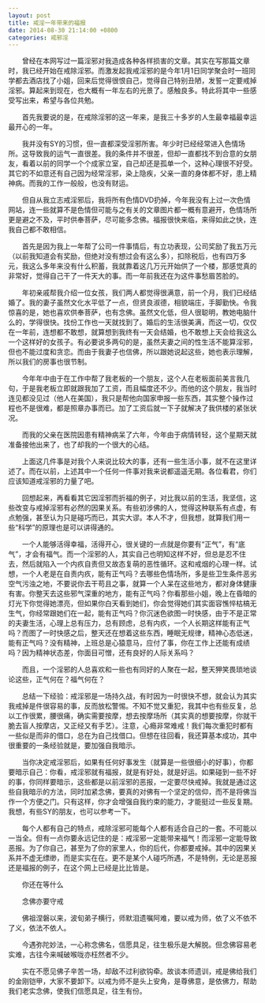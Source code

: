 ```yaml
---
layout: post
title: 戒淫一年带来的福报
date: 2014-08-30 21:14:00 +0800
categories: 戒邪淫
---
```


　　曾经在本网写过一篇淫邪对我造成各种各样损害的文章。其实在写那篇文章时，我已经开始在戒除淫邪。而激发起我戒淫邪的是今年1月1日同学聚会时一班同学都去酒店找了小姐，回来后觉得很恨自己，觉得自己特别丑陋，发誓一定要戒掉淫邪。算起来到现在，也大概有一年左右的光景了。感触良多。特此将其中一些感受写出来，希望与各位共勉。
　　首先我要说的是，在戒除淫邪的这一年来，是我三十多岁的人生最幸福最幸运最开心的一年。
　　我并没有SY的习惯，但一直都深受淫邪所害。年少时已经经常进入色情场所。这导致我的运气一直很差。我的条件并不很差，但却一直都找不到合意的女朋友，看着以前的同学一个个成家立室，自己却还是孤单一个，这种心理很不好受。其它的不如意还有自己因为经常淫邪，染上隐疾，父亲一直的身体都不好，患上精神病。而我的工作一般般，也没有财运。
　　但自从我立志戒淫邪后，我将所有色情DVD扔掉，今年我没有上过一次色情网站，连一些就算不是色情但可能与之有关的文章图片都一概有意避开，色情场所更是避之不及，平时供奉菩萨，尽可能多念佛。福报很快来临，来得如此之快，连我自己都不敢相信。
　　首先是因为我上一年帮了公司一件事情后，有立功表现，公司奖励了我五万元（以前我知道会有奖励，但绝对没有想过会有这么多），扣除税后，也有四万多元，我这么多年来没有什么积蓄，我就靠着这几万元开始供了一个楼，那感觉真的非常好，觉得自己干了一件天大的事。而一年前我还在为这件事愁眉苦脸的。
　　年初亲戚帮我介绍一位女孩，我们两人都觉得很满意，前一个月，我们已经结婚了。我的妻子虽然文化水平低了一点，但贤良淑德，相貌端庄，手脚勤快。令我惊喜的是，她也喜欢供奉菩萨，也有念佛。虽然文化低，但人很聪明，教她电脑什么的，学得很快。找份工作也一天就找到了。婚后的生活很美满，而这一切，仅仅在一年前，连想都不敢想，就算想到我终有一天会结婚，也不敢想上天会给我这么一个这样好的女孩子。有必要说多两句的是，虽然夫妻之间的性生活不能算淫邪，但也不能过度和贪恋。而由于我妻子也信佛，所以跟她说起这些，她也表示理解，所以我们的房事也很节制。
　　今年年中由于在工作中帮了我老板的一个朋友，这个人在老板面前美言我几句，于是我老板立即就跟我加了工资，而且幅度还不少。而他的这个朋友，我当时连见都没见过（他人在美国），我只是帮他向国家申报一些东西，其实整个操作过程也不是很难，都是照章办事而已。加了工资后就一下子就解决了我供楼的紧张状况。
　　而我的父亲在医院因患有精神病呆了六年，今年由于病情转轻，这个星期天就准备接他出来了，也了却我的一个很大的心结。
　　上面这几件事是对我个人来说比较大的事，还有一些生活小事，就不在这里详述了。而在以前，上述其中一个任何一件事对我来说都遥遥无期。各位看君，你们应该知道戒淫邪的力量了吧。
　　回想起来，再看看其它因淫邪而折福的例子，对比我以前的生活，我坚信，这些改变与戒掉淫邪有必然的因果关系。有些初涉佛的人，觉得这种联系有点虚，有点勉强，甚至认为只是碰巧而已，其实大谬。本人不才，但我想，就算我们用一些“科学”的原理也是可以讲得通的。
　　一个人能够活得幸福，活得开心，很关键的一点就是你要有“正气”，有“底气”，才会有福气。而一个淫邪的人，其实自己也明知这样不好，但总是忍不住去，然后就陷入一个内疚自责但又故态复萌的恶性循环。这和戒烟的心理一样。试想，一个人老是在自责内疚，能有正气吗？去哪些色情场所，多是些卫生条件恶劣空气污浊之地，不要说你去干苟且之事，就算一个人呆在这些地方，都对身体健康有害。你整天去这些邪气深重的地方，能有正气吗？你看那些小姐，晚上在昏暗的灯光下你觉得她漂亮，但如果你白天看到她们，你会觉得她们其实面容憔悴枯槁无生气，你经常跟她们在一起，能有正气吗？你沉迷色欲图一时快感，由于不是正常的夫妻生活，心理上总有压力，总有顾虑，总有内疚，一个人长期这样能有正气吗？而图了一时快感之后，整天还在想着这些东西，睡眠无规律，精神心态低迷，能有正气吗？没有精神，上班总是心猿意马，应付了事，你在工作上还能有成绩吗？因为精神状态差，你面目可憎，还有良好的人际关系吗？
　　而且，一个淫邪的人总喜欢和一些也有同好的人聚在一起，整天狎笑畏琐地谈论这些，正气何在？福气何在？
　　总结一下经验：戒淫邪是一场持久战，有时因为一时很快不想，就会认为其实我戒掉是件很容易的事，反而放松警惕。不知不觉又重犯，我其中也有些反复，总以工作很累，腰很痛，确实需要按摩，想去按摩场所（其实真的想要按摩，你就干脆去盲人按摩店，又正经又有手艺）。注意，心瘾非常难戒！我们每次重犯时都有一些似是而非的借口，总在为自己找借口。但想在往回看，我还算基本成功，其中很重要的一条经验就是，要加强自我暗示。
　　当你决定戒淫邪后，如果有任何好事发生（就算是一些很细小的好事），你都要暗示自己：你看，戒淫邪就有福报，就是有好处，就是好运。如果碰到一些不好的事，你同样要暗示，这些都是以前淫邪的恶报，一定要尽快戒掉。我就是通过这些自我暗示的方法，同时加紧念佛，要真的对佛有一个坚定的信仰，而不是将佛当作一个方便之门。只有这样，你才会增强自我约束的能力，才能挺过一些反复期。我想，有些SY的朋友，也可以参考一下。
　　每个人都有自己的特点，戒除淫邪可能每个人都有适合自己的一套。不可能以一当全。但有一点你要永远记住的是：戒淫邪一定能带来福气！而淫邪一定能导致恶报。为了你自己，甚至为了你的家里人，你的后代，你都要戒掉。其中的因果关系并不虚无缥缈，而是实实在在。更不是某个人碰巧所遇，不是特例，无论是恶报还是福报的例子，在这个网上已经是比比皆是。
　　你还在等什么
　　念佛亦要守戒
　　佛祖涅磐以来，波旬弟子横行，师默泪遗嘱阿难，要以戒为师，依了义不依不了义，依法不依人。
　　今遇弥陀妙法，一心称念佛名，信愿具足，往生极乐是大解脱。但念佛容易老实难，古往今来喊破喉咙亦枉然者不少。
　　实在不愿见佛子辛苦一场，却敌不过利欲钩牵。故谈本师遗训，戒是佛给我们的金刚铠甲，大家不要卸下。以戒为师不是头上安角，是尊佛意，是依佛力，帮助我们老实念佛，使我们信愿具足，往生有份。